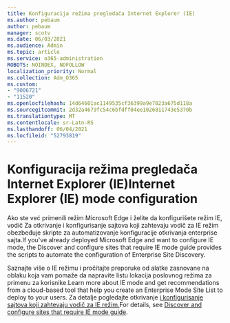 ```yaml
---
title: Konfiguracija režima pregledača Internet Explorer (IE)
ms.author: pebaum
author: pebaum
manager: scotv
ms.date: 06/03/2021
ms.audience: Admin
ms.topic: article
ms.service: o365-administration
ROBOTS: NOINDEX, NOFOLLOW
localization_priority: Normal
ms.collection: Adm_O365
ms.custom:
- "9006721"
- "11520"
ms.openlocfilehash: 14d64601ac1149535cf36399a9e7023a675d118a
ms.sourcegitcommit: 2d32a4679fc54c6bfdff04ee1026811743e5370b
ms.translationtype: MT
ms.contentlocale: sr-Latn-RS
ms.lasthandoff: 06/04/2021
ms.locfileid: "52793819"
---
```

# <a name="internet-explorer-ie-mode-configuration"></a><span data-ttu-id="940c8-102">Konfiguracija režima pregledača Internet Explorer (IE)</span><span class="sxs-lookup"><span data-stu-id="940c8-102">Internet Explorer (IE) mode configuration</span></span>

<span data-ttu-id="940c8-103">Ako ste već primenili režim Microsoft Edge i želite da konfigurišete režim IE, vodič Za otkrivanje i konfigurisanje sajtova koji zahtevaju vodič za IE režim obezbeđuje skripte za automatizovanje konfiguracije otkrivanja enterprise sajta.</span><span class="sxs-lookup"><span data-stu-id="940c8-103">If you've already deployed ‎Microsoft Edge‎ and want to configure IE mode, the Discover and configure sites that require IE mode guide provides the scripts to automate the configuration of Enterprise Site Discovery.</span></span> 

<span data-ttu-id="940c8-104">Saznajte više o IE režimu i pročitajte preporuke od alatke zasnovane na oblaku koja vam pomaže da napravite listu lokacija poslovnog režima za primenu za korisnike.</span><span class="sxs-lookup"><span data-stu-id="940c8-104">Learn more about IE mode and get recommendations from a cloud-based tool that help you create an Enterprise Mode Site List to deploy to your users.</span></span> <span data-ttu-id="940c8-105">Za detalje pogledajte otkrivanje [i konfigurisanje sajtova koji zahtevaju vodič za IE režim.](https://admin.microsoft.com/AdminPortal/Home?#/modernonboarding/configureiemode)</span><span class="sxs-lookup"><span data-stu-id="940c8-105">For details, see [Discover and configure sites that require IE mode guide](https://admin.microsoft.com/AdminPortal/Home?#/modernonboarding/configureiemode).</span></span>